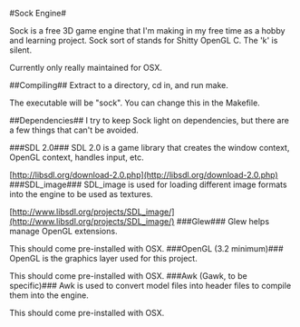 
#Sock Engine#
 
Sock is a free 3D game engine that I'm making in my free time as a hobby and learning project. Sock sort of stands for Shitty OpenGL C. The 'k' is silent.

Currently only really maintained for OSX.

##Compiling##
Extract to a directory, cd in, and run make.

The executable will be "sock". You can change this in the Makefile.

##Dependencies##
I try to keep Sock light on dependencies, but there are a few things that can't be avoided.

###SDL 2.0###
SDL 2.0 is a game library that creates the window context, OpenGL context, handles input, etc.

[http://libsdl.org/download-2.0.php](http://libsdl.org/download-2.0.php)
###SDL_image###
SDL_image is used for loading different image formats into the engine to be used as textures.

[http://www.libsdl.org/projects/SDL_image/](http://www.libsdl.org/projects/SDL_image/)
###Glew###
Glew helps manage OpenGL extensions.

This should come pre-installed with OSX.
###OpenGL (3.2 minimum)###
OpenGL is the graphics layer used for this project.

This should come pre-installed with OSX.
###Awk (Gawk, to be specific)###
Awk is used to convert model files into header files to compile them into the engine.

This should come pre-installed with OSX.
